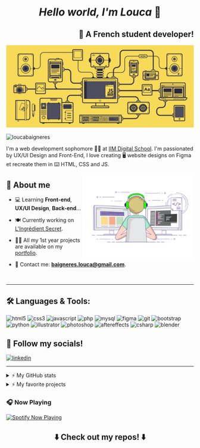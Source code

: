 <h1 align="center"> <i>Hello world, I'm Louca</i> 👋</h1>

<h2 align="right"> 🥐 A French student developer! </h2>

![](./images/animation-banner.gif)

<p align="left"> 
    <img src="https://komarev.com/ghpvc/?username=loucabaigneres&label=Profile%20views&color=0e75b6&style=flat" alt="loucabaigneres" />
</p>

I'm a web development sophomore 👨‍🎓 at [IIM Digital School](https://www.iim.fr/). I'm passionated by UX/UI Design and Front-End, I love creating :desktop_computer: website designs on Figma et recreate them in :keyboard: HTML, CSS and JS.

<img align="right" alt="Programming" width="300" src="./images/animation.gif"/>

## 🧐 About me

-   💻 Learning **Front-end**, **UX/UI Design**, **Back-end**...

-   🍽️ Currently working on [L'Ingrédient Secret](https://www.figma.com/file/mA8HKrLQexdmYsxSXW7o9i/L'ingredient-Secret?type=design&node-id=0%3A1&mode=design&t=85epUUpoDSpcpjAb-1).

-   👨‍💻 All my 1st year projects are available on my [portfolio](https://loucabaigneres.github.io/Portfolio-IIM/).

-   📩 Contact me: **baigneres.louca@gmail.com**.

<br>
<hr>

## 🛠️ Languages & Tools:

<p align="left">
    <img alt="html5" height="40" width="40" src='https://cdn.jsdelivr.net/gh/devicons/devicon/icons/html5/html5-original.svg'>
    <img alt="css3" height="40" width="40" src='https://cdn.jsdelivr.net/gh/devicons/devicon/icons/css3/css3-original.svg'>
    <img alt="javascript" height="40" width="40" src='https://cdn.jsdelivr.net/gh/devicons/devicon/icons/javascript/javascript-original.svg'>
    <img alt="php" height="40" width="40" src='https://cdn.jsdelivr.net/gh/devicons/devicon/icons/php/php-original.svg'>
    <img alt="mysql" height="40" width="40" src='https://cdn.jsdelivr.net/gh/devicons/devicon/icons/mysql/mysql-original.svg'>
    <img alt="figma" height="40" width="40" src='https://cdn.jsdelivr.net/gh/devicons/devicon/icons/figma/figma-original.svg'>
    <img alt="git" height="40" width="40" src='https://cdn.jsdelivr.net/gh/devicons/devicon/icons/git/git-original.svg'>
    <img alt="bootstrap" height="40" width="40" src='https://cdn.jsdelivr.net/gh/devicons/devicon/icons/bootstrap/bootstrap-original.svg'>
    <img alt="python" height="40" width="40" src='https://cdn.jsdelivr.net/gh/devicons/devicon/icons/python/python-original.svg'>
    <img alt="illustrator" height="40" width="40" src='https://cdn.jsdelivr.net/gh/devicons/devicon/icons/illustrator/illustrator-plain.svg'>
    <img alt="photoshop" height="40" width="40" src='https://cdn.jsdelivr.net/gh/devicons/devicon/icons/photoshop/photoshop-plain.svg'>
    <img alt="aftereffects" height="40" width="40" src='https://cdn.jsdelivr.net/gh/devicons/devicon/icons/aftereffects/aftereffects-plain.svg'>
    <img alt="csharp" height="40" width="40" src='https://cdn.jsdelivr.net/gh/devicons/devicon/icons/csharp/csharp-original.svg'>
    <img alt="blender" height="40" width="40" src='https://cdn.jsdelivr.net/gh/devicons/devicon/icons/blender/blender-original.svg'>
</p>

## 🔗 Follow my socials!

<p align="left">
    <a href="https://linkedin.com/in/loucabaigneres">
        <img alt="linkedin" height="40" width="40" src='https://cdn.jsdelivr.net/gh/devicons/devicon/icons/linkedin/linkedin-original.svg'>
    </a>
</p>

<hr />

<details>
  <summary>⚡ My GitHub stats</summary>

| <img align="left" height="150" src="https://github-readme-stats-hntyrnmon-loucabaigneres.vercel.app/api/top-langs/?username=loucabaigneres&theme=onedark&hide_border=true&show_icons=true&locale=en&layout=compact" alt="loucabaigneres" /> | <img align="" height="150" alt="loucabaigneres's GitHub Stats" src="https://github-readme-stats-hntyrnmon-loucabaigneres.vercel.app/api?username=loucabaigneres&show_icons=true&hide_border=true&title_color=ff652f&icon_color=FFE400&bg_color=282c34&text_color=ffffff&border_color=0c1a25" /> |
| ------------------------------------------------------------------------------------------------------------------------------------------------------------------------------------------------------------------------------------------- | ----------------------------------------------------------------------------------------------------------------------------------------------------------------------------------------------------------------------------------------------------------------------------------------------- |

  <!-- <img align="left" height="150" src="https://github-readme-stats-hntyrnmon-loucabaigneres.vercel.app/api/top-langs/?username=loucabaigneres&theme=onedark&hide_border=true&show_icons=true&locale=en&layout=compact" alt="loucabaigneres" />
  <img align="" height="150" alt="loucabaigneres's GitHub Stats" src="https://github-readme-stats-hntyrnmon-loucabaigneres.vercel.app/api?username=loucabaigneres&show_icons=true&hide_border=true&title_color=ff652f&icon_color=FFE400&bg_color=282c34&text_color=ffffff&border_color=0c1a25" /> -->

</details>

<details>
    <summary>⚡ My favorite projects</summary>
    <a href="https://github.com/loucabaigneres/axe-project">
        <img align="center" width="300" src="https://github-readme-stats-hntyrnmon-loucabaigneres.vercel.app/api/pin/?username=loucabaigneres&repo=axe-project&theme=buefy" />
    </a>
    <a href="https://github.com/loucabaigneres/portfolio-iim">
        <img align="center" width="300" src="https://github-readme-stats-hntyrnmon-loucabaigneres.vercel.app/api/pin/?username=loucabaigneres&repo=portfolio-iim&theme=buefy" />
    </a>

</details>

### 🎧 Now Playing

[<img src="https://spotify-now-playing-jh98ddxd3-loucabaigneres.vercel.app/api/spotify" alt="Spotify Now Playing" width="350">](https://open.spotify.com/user/dqszsaanzaljdxchvcgf5dx8j)

<h2 align="center">⬇️ Check out my repos! ⬇️</h2>

<!-- Icônes classiques -->
<!-- <p align="left">
    <img height="40" width="40" src='https://cdn.jsdelivr.net/gh/devicons/devicon/icons/html5/html5-original.svg'>
    <img height="40" width="40" src='https://cdn.jsdelivr.net/gh/devicons/devicon/icons/css3/css3-original.svg'>
    <img height="40" width="40" src='https://cdn.jsdelivr.net/gh/devicons/devicon/icons/javascript/javascript-original.svg'>
    <img height="40" width="40" src='https://cdn.jsdelivr.net/gh/devicons/devicon/icons/php/php-original.svg'>
    <img height="40" width="40" src='https://cdn.jsdelivr.net/gh/devicons/devicon/icons/mysql/mysql-original.svg'>
    <img height="40" width="40" src='https://cdn.jsdelivr.net/gh/devicons/devicon/icons/figma/figma-original.svg'>
    <img height="40" width="40" src='https://cdn.jsdelivr.net/gh/devicons/devicon/icons/git/git-original.svg'>
    <img height="40" width="40" src='https://cdn.jsdelivr.net/gh/devicons/devicon/icons/bootstrap/bootstrap-original.svg'>
    <img height="40" width="40" src='https://cdn.jsdelivr.net/gh/devicons/devicon/icons/python/python-original.svg'>
    <img height="40" width="40" src='https://cdn.jsdelivr.net/gh/devicons/devicon/icons/illustrator/illustrator-plain.svg'>
    <img height="40" width="40" src='https://cdn.jsdelivr.net/gh/devicons/devicon/icons/photoshop/photoshop-plain.svg'>
    <img height="40" width="40" src='https://cdn.jsdelivr.net/gh/devicons/devicon/icons/aftereffects/aftereffects-plain.svg'>
    <img height="40" width="40" src='https://cdn.jsdelivr.net/gh/devicons/devicon/icons/csharp/csharp-original.svg'>
    <img height="40" width="40" src='https://cdn.jsdelivr.net/gh/devicons/devicon/icons/blender/blender-original.svg'>
</p> -->

<!-- Icônes simples -->
<!-- <p align="left">
    <img height="40" width="40" src="https://cdn.jsdelivr.net/npm/simple-icons@v9/icons/html5.svg" />
    <img height="40" width="40" src="https://cdn.jsdelivr.net/npm/simple-icons@v9/icons/css3.svg" />
    <img height="40" width="40" src="https://cdn.jsdelivr.net/npm/simple-icons@v9/icons/javascript.svg" />
    <img height="40" width="40" src="https://cdn.jsdelivr.net/npm/simple-icons@v9/icons/php.svg" />
    <img height="40" width="40" src="https://cdn.jsdelivr.net/npm/simple-icons@v9/icons/mysql.svg" />
    <img height="40" width="40" src="https://cdn.jsdelivr.net/npm/simple-icons@v9/icons/figma.svg" />
    <img height="40" width="40" src="https://cdn.jsdelivr.net/npm/simple-icons@v9/icons/git.svg" />
    <img height="40" width="40" src="https://cdn.jsdelivr.net/npm/simple-icons@v9/icons/bootstrap.svg" />
    <img height="40" width="40" src="https://cdn.jsdelivr.net/npm/simple-icons@v9/icons/python.svg" />
    <img height="40" width="40" src="https://cdn.jsdelivr.net/npm/simple-icons@v9/icons/adobeillustrator.svg" />
    <img height="40" width="40" src="https://cdn.jsdelivr.net/npm/simple-icons@v9/icons/adobephotoshop.svg" />
    <img height="40" width="40" src="https://cdn.jsdelivr.net/npm/simple-icons@v9/icons/adobeaftereffects.svg" />
    <img height="40" width="40" src="https://cdn.jsdelivr.net/npm/simple-icons@v9/icons/csharp.svg" />
    <img height="40" width="40" src="https://cdn.jsdelivr.net/npm/simple-icons@v9/icons/blender.svg" />
</p> -->
